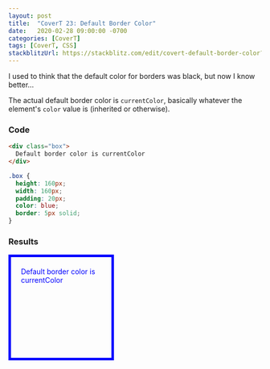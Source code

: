 ```yaml
---
layout: post
title:  "CoverT 23: Default Border Color"
date:   2020-02-28 09:00:00 -0700
categories: [CoverT]
tags: [CoverT, CSS]
stackblitzUrl: https://stackblitz.com/edit/covert-default-border-color?file=style.css
---
```


I used to think that the default color for borders was black, but now I know better...

The actual default border color is `currentColor`, basically whatever the element's `color` value is (inherited or otherwise).

### Code

```html
<div class="box">
  Default border color is currentColor
</div>
```

```css
.box {
  height: 160px;
  width: 160px;
  padding: 20px;
  color: blue;
  border: 5px solid;
}
```

### Results

<style>
.box {
  height: 160px;
  width: 160px;
  padding: 20px;
  color: blue;
  border: 5px solid;
}
</style>

<div class="box">
  Default border color is currentColor
</div>